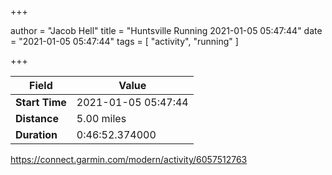 +++

author = "Jacob Hell"
title = "Huntsville Running 2021-01-05 05:47:44"
date = "2021-01-05 05:47:44"
tags = [
    "activity", "running"
]

+++

<!--more-->

|Field  |Value  |
|--- | --- |
|**Start Time**|2021-01-05 05:47:44|
|**Distance**|5.00 miles|
|**Duration**|0:46:52.374000|

https://connect.garmin.com/modern/activity/6057512763